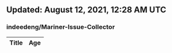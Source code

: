 ## Updated: August 12, 2021, 12:28 AM UTC


### indeedeng/Mariner-Issue-Collector
|**Title**|**Age**|
|:----|:----|